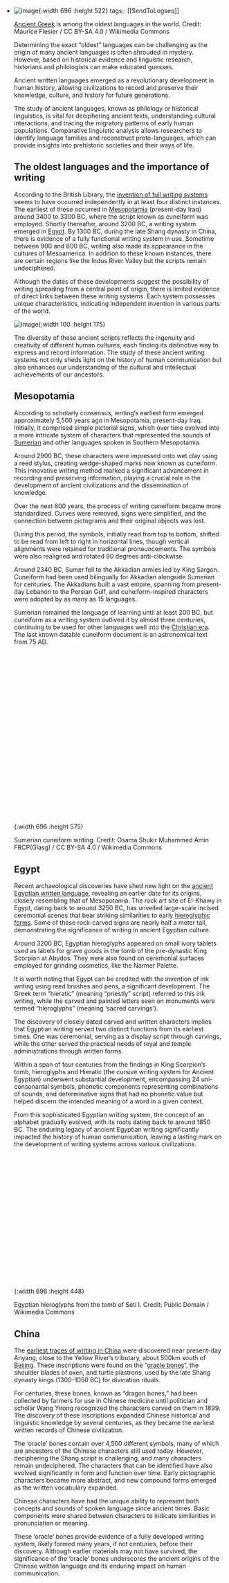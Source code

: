- ![image](https://greekreporter.com/wp-content/uploads/2023/08/ancient-Greek-language-credit-Maurice-Flesier-CC-BY-SA-40.jpg){:width 696 :height 522}
  tags:: [[SendToLogseq]]
  
  [Ancient Greek](https://greekreporter.com/ancient-greece/) is among the oldest languages in the world. Credit: Maurice Flesier / CC BY-SA 4.0 / Wikimedia Commons
  
  Determining the exact “oldest” languages can be challenging as the origin of many ancient languages is often shrouded in mystery. However, based on historical evidence and linguistic research, historians and philologists can make educated guesses.
  
  Ancient written languages emerged as a revolutionary development in human history, allowing civilizations to record and preserve their knowledge, culture, and history for future generations.
  
  The study of ancient languages, known as philology or historical linguistics, is vital for deciphering ancient texts, understanding cultural interactions, and tracing the migratory patterns of early human populations. Comparative linguistic analysis allows researchers to identify language families and reconstruct proto-languages, which can provide insights into prehistoric societies and their ways of life.
  
  ## The oldest languages and the importance of writing
  
  According to the British Library, the [invention of full writing systems](https://www.bl.uk/history-of-writing/articles/where-did-writing-begin) seems to have occurred independently in at least four distinct instances. The earliest of these occurred in [Mesopotamia](https://greekreporter.com/2022/12/20/3200-year-old-mesopotamian-perfume-recreated/) (present-day Iraq) around 3400 to 3300 BC, where the script known as cuneiform was employed. Shortly thereafter, around 3200 BC, a writing system emerged in [Egypt](https://greekreporter.com/2023/07/15/x-rays-ancient-egyptian-tomb-art/). By 1300 BC, during the late Shang dynasty in China, there is evidence of a fully functional writing system in use. Sometime between 900 and 600 BC, writing also made its appearance in the cultures of Mesoamerica. In addition to these known instances, there are certain regions like the Indus River Valley but the scripts remain undeciphered.
  
  Although the dates of these developments suggest the possibility of writing spreading from a central point of origin, there is limited evidence of direct links between these writing systems. Each system possesses unique characteristics, indicating independent invention in various parts of the world.
  
  ![image](https://greekreporter.com/wp-content/uploads/2024/03/698x175.jpg){:width 100 :height 175}
  
  The diversity of these ancient scripts reflects the ingenuity and creativity of different human cultures, each finding its distinctive way to express and record information. The study of these ancient writing systems not only sheds light on the history of human communication but also enhances our understanding of the cultural and intellectual achievements of our ancestors.
  
  ## Mesopotamia
  
  According to scholarly consensus, writing’s earliest form emerged approximately 5,500 years ago in Mesopotamia, present-day Iraq. Initially, it comprised simple pictorial signs, which over time evolved into a more intricate system of characters that represented the sounds of [Sumerian](https://greekreporter.com/2023/02/21/4500-year-old-sumerian-palace-discovered-iraq-desert/) and other languages spoken in Southern Mesopotamia.
  
  Around 2900 BC, these characters were impressed onto wet clay using a reed stylus, creating wedge-shaped marks now known as cuneiform. This innovative writing method marked a significant advancement in recording and preserving information, playing a crucial role in the development of ancient civilizations and the dissemination of knowledge.
  
  Over the next 600 years, the process of writing cuneiform became more standardized. Curves were removed, signs were simplified, and the connection between pictograms and their original objects was lost.
  
  During this period, the symbols, initially read from top to bottom, shifted to be read from left to right in horizontal lines, though vertical alignments were retained for traditional pronouncements. The symbols were also realigned and rotated 90 degrees anti-clockwise.
  
  Around 2340 BC, Sumer fell to the Akkadian armies led by King Sargon. Cuneiform had been used bilingually for Akkadian alongside Sumerian for centuries. The Akkadians built a vast empire, spanning from present-day Lebanon to the Persian Gulf, and cuneiform-inspired characters were adopted by as many as 15 languages.
  
  Sumerian remained the language of learning until at least 200 BC, but cuneiform as a writing system outlived it by almost three centuries, continuing to be used for other languages well into the [Christian era](https://greekreporter.com/2023/02/23/byzantine-christian-icons-conceal-pagan-gods/). The last known datable cuneiform document is an astronomical text from 75 AD.
  
  ![image](data:image/svg+xml,%3Csvg%20xmlns='http://www.w3.org/2000/svg'%20viewBox='0%200%201088%20899'%3E%3C/svg%3E){:width 696 :height 575}
  
  Sumerian cuneiform writing. Credit: Osama Shukir Muhammed Amin FRCP(Glasg) / CC BY-SA 4.0 / Wikimedia Commons
  
  ## Egypt
  
  Recent archaeological discoveries have shed new light on the [ancient Egyptian written language](https://greekreporter.com/2022/12/25/greek-alphabet-egyptian-hieroglyphics/), revealing an earlier date for its origins, closely resembling that of Mesopotamia. The rock art site of El-Khawy in Egypt, dating back to around 3250 BC, has unveiled large-scale incised ceremonial scenes that bear striking similarities to early [hieroglyphic forms](https://greekreporter.com/2022/11/20/ancient-pillars-discovered-hill-pharaoh-egypt/). Some of these rock-carved signs are nearly half a meter tall, demonstrating the significance of writing in ancient Egyptian culture.
  
  Around 3200 BC, Egyptian hieroglyphs appeared on small ivory tablets used as labels for grave goods in the tomb of the pre-dynastic King Scorpion at Abydos. They were also found on ceremonial surfaces employed for grinding cosmetics, like the Narmer Palette.
  
  It is worth noting that Egypt can be credited with the invention of ink writing using reed brushes and pens, a significant development. The Greek term “hieratic” (meaning “priestly” script) referred to this ink writing, while the carved and painted letters seen on monuments were termed “hieroglyphs” (meaning ‘sacred carvings’).
  
  The discovery of closely dated carved and written characters implies that Egyptian writing served two distinct functions from its earliest times. One was ceremonial, serving as a display script through carvings, while the other served the practical needs of royal and temple administrations through written forms.
  
  Within a span of four centuries from the findings in King Scorpion’s tomb, hieroglyphs and Hieratic (the cursive writing system for Ancient Egyptian) underwent substantial development, encompassing 24 uni-consonantal symbols, phonetic components representing combinations of sounds, and determinative signs that had no phonetic value but helped discern the intended meaning of a word in a given context.
  
  From this sophisticated Egyptian writing system, the concept of an alphabet gradually evolved, with its roots dating back to around 1850 BC. The enduring legacy of ancient Egyptian writing significantly impacted the history of human communication, leaving a lasting mark on the development of writing systems across various civilizations.
  
  ![image](data:image/svg+xml,%3Csvg%20xmlns='http://www.w3.org/2000/svg'%20viewBox='0%200%201178%20758'%3E%3C/svg%3E){:width 696 :height 448}
  
  Egyptian hieroglyphs from the tomb of Seti I. Credit: Public Domain / Wikimedia Commons
  
  ## China
  
  The [earliest traces of writing in China](https://www.jstor.org/stable/24053703) were discovered near present-day Anyang, close to the Yellow River’s tributary, about 500km south of [Beijing](https://greekreporter.com/2023/04/08/china-greek-mythology-festival-beijing/). These inscriptions were found on the “[oracle bones](https://cudl.lib.cam.ac.uk/view/MS-CUL-00001-00155)“, the shoulder blades of oxen, and turtle plastrons, used by the late Shang dynasty kings (1300–1050 BC) for divination rituals.
  
  For centuries, these bones, known as “dragon bones,” had been collected by farmers for use in Chinese medicine until politician and scholar Wang Yirong recognized the characters carved on them in 1899. The discovery of these inscriptions expanded Chinese historical and linguistic knowledge by several centuries, as they became the earliest written records of Chinese civilization.
  
  The ‘oracle’ bones contain over 4,500 different symbols, many of which are ancestors of the Chinese characters still used today. However, deciphering the Shang script is challenging, and many characters remain undeciphered. The characters that can be identified have also evolved significantly in form and function over time. Early pictographic characters became more abstract, and new compound forms emerged as the written vocabulary expanded.
  
  Chinese characters have had the unique ability to represent both concepts and sounds of spoken language since ancient times. Basic components were shared between characters to indicate similarities in pronunciation or meaning.
  
  These ‘oracle’ bones provide evidence of a fully developed writing system, likely formed many years, if not centuries, before their discovery. Although earlier materials may not have survived, the significance of the ‘oracle’ bones underscores the ancient origins of the Chinese written language and its enduring impact on human communication.
  
  ![image](data:image/svg+xml,%3Csvg%20xmlns='http://www.w3.org/2000/svg'%20viewBox='0%200%201200%20800'%3E%3C/svg%3E){:width 696 :height 464}
  
  Chinese oracle bones. Credit: Gary Lee Todd / CC0 / Wikimedia Commons
  
  ## Mesoamerica
  
  Recent discoveries in Mesoamerica, spanning from southern Mexico to Costa Rica, have pushed the evidence for writing in the region back to around 900 BC. These findings have expanded our knowledge of cultures and languages that utilized writing, including not only the Maya, Mixtecs, and Aztecs but also the earlier Olmecs and Zapotecs.
  
  In pre-colonial Mesoamerica, two types of writing systems existed:
  
  Open systems were utilized as means of recording texts without being tied to specific language structures. They served as mnemonic devices, guiding readers through narratives regardless of their linguistic background. Such systems were prevalent among the Aztecs and other Mexica communities in central Mexico.
  
  Closed systems were intricately connected to the sound and grammatical structures of particular languages. These targeted specific linguistic communities and functioned similarly to modern writing systems. The [Maya](https://greekreporter.com/2023/06/21/lost-maya-city-discovered-jungle/), for instance, used closed systems in their writing.
  
  The role of a scribe held high status in Mesoamerican society. Maya artists, often younger sons of royalty, were entrusted with this important position. The Keepers of the Holy Books, the most esteemed scribal office, assumed multiple roles, serving as librarians, historians, genealogists, tribute recorders, marriage arrangers, masters of ceremonies, and astronomers.
  
  From the pre-colonial era, only four Maya books and fewer than 20 from the entire Mesoamerican region have survived. These codices were painted onto deer skin and tree bark, with the writing surface coated with a polished lime paste or gesso, much like many of the buildings from that time. These precious surviving manuscripts provide valuable insights into the ancient cultures and writing practices of Mesoamerica.
  
  ![image](data:image/svg+xml,%3Csvg%20xmlns='http://www.w3.org/2000/svg'%20viewBox='0%200%201200%20864'%3E%3C/svg%3E){:width 696 :height 501}
  
  Maya codex. Credit: Public Domain / Wikimedia Commons
  
  ## Indus Valley
  
  In the Indus River valley of Pakistan and northwest India, archaeologists have discovered symbols on various objects that are believed to be a form of writing. This ancient civilization, which thrived from at least 7000 BC, reached its pinnacle between 2600 and 1900 BC when a sophisticated urban culture flourished in the region. However, after 1900 BC, the once-thriving cities declined.
  
  While approximately 5,000 inscribed artifacts have been found, the majority of the inscriptions consist of just three or four symbols. The longest inscription discovered contains 26 symbols.
  
  The [Indus River Valley script](https://www.thearchaeologist.org/blog/why-we-still-cant-crack-the-indus-script) comprises around 400 unique symbols, a relatively small number compared to what would be expected for a fully developed logographic word-based writing system. Instead, scholars have proposed that similar to pre-dynastic Egyptian hieroglyphs and early Sumerian script, the Indus script may be a combination of logographic and syllabic components. This suggests that the symbols could represent both individual words and syllabic elements, adding to the complexity of deciphering this ancient script and unraveling the secrets of the Indus Valley civilization.
  
  ![image](data:image/svg+xml,%3Csvg%20xmlns='http://www.w3.org/2000/svg'%20viewBox='0%200%201200%20604'%3E%3C/svg%3E){:width 696 :height 350}
  
  Indus Valley seal and a modern reconstruction. Credit: Metropolitan Museum of Art / CC0 / Wikimedia Commons
  
  ## Where does Greek fit in?
  
  The history of the ancient [Greek written language](https://greekreporter.com/2023/06/22/history-greek-language-throughout-time/) is a fascinating journey that spans several millennia. It is one of the oldest written languages and like Chinese one of the oldest languages still spoken and written today.
  
  The earliest known writing system associated with the Greeks is known as Linear A, which emerged around 1900 BC during the [Minoan civilization](https://greekreporter.com/2023/07/21/minoan-mycenaean-dna/) on the island of Crete. However, Linear A remains undeciphered, and its exact relationship to the Greek language is still uncertain.
  
  Around 1450 BC, a new script known as [Linear B](https://greekreporter.com/2022/11/27/ancient-greek-linear-b/) appeared in the [Mycenaean civilization](https://greekreporter.com/2023/07/14/gold-mycenaean-greece/), which was centered on the Greek mainland. This script was deciphered in the mid-20th century by Michael Ventris and John Chadwick, revealing that Linear B was an early form of written Greek. Linear B was mainly used for administrative and economic purposes, primarily on clay tablets that recorded inventories, transactions, and other administrative information. It provides valuable insights into the Mycenaean society’s [economic and cultural life](https://greekreporter.com/2023/07/08/palaces-centers-of-power-bronze-age-greece/).
  
  ![image](data:image/svg+xml,%3Csvg%20xmlns='http://www.w3.org/2000/svg'%20viewBox='0%200%201200%20534'%3E%3C/svg%3E){:width 696 :height 310}
  
  Linear B tablet. Credit: Sharon Mollerus / CC BY 2.0 / Wikimedia Commons
  
  The Mycenaean civilization eventually [declined](https://greekreporter.com/2023/06/11/a-drought-may-be-behind-the-bronze-age-collapse/) around 1100 BC due to a combination of factors, including invasions and internal unrest. Following this, the Greek Dark Ages ensued, during which writing largely disappeared from the Greek world, leading to a period of limited historical records.
  
  Around the 9th century BC, the [Greek language](https://greekreporter.com/2021/02/08/greek-language-not-dying-merely-changing/) resurfaced in a new writing system known as the [Greek alphabet](https://greekreporter.com/2013/10/12/decoding-hidden-meanings-of-ancient-greek-alphabet-letters/). The alphabet was likely adapted from the Phoenician script, but Greeks modified it to represent their distinct language, which marked the beginning of the Greek Classical period.
  
  The Greek alphabet revolutionized written communication in [Greece](https://greekreporter.com/greece/), making it easier to record information and disseminate knowledge. It became the basis for numerous regional variations and adaptations, such as the Etruscan alphabet in Italy and the Cyrillic alphabet in Eastern Europe.
  
  During the Classical period (5th and 4th centuries BC), the Greek written language flourished with the works of renowned writers and philosophers like [Homer](https://greekreporter.com/2023/07/11/troy-homer/), Herodotus, Sophocles, and Plato. Literary masterpieces, philosophical treatises, and historical accounts contributed to the rich legacy of ancient Greek literature and thought.
  
  The Greek language continued to evolve through different historical periods, including the [Hellenistic period](https://greekreporter.com/2023/08/03/battle-pydna-macedon-rome-greece/) and the [Byzantine era](https://greekreporter.com/2023/07/28/byzantine-arab-frontier-wild-west-middle-ages/), exerting a significant influence on other cultures and languages. The legacy of ancient Greek can still be felt today, as it has left an enduring impact on Western civilization in various fields such as literature, philosophy, science, and mathematics.
  
  ![image](https://i.ytimg.com/vi/5w81OvNr0G0/hqdefault.jpg)